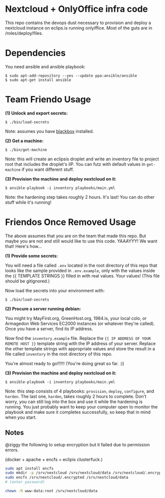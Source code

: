 # Nextcloud + OnlyOffice infra code

This repo contains the devops dust necessary to provision and deploy a nextcloud instance on eclips.is running onlyiffice. Most of the guts are in /roles/deploy/files.

# Dependencies

You need ansible and ansible playbook:

``` shell
$ sudo apt-add-repository --yes --update ppa:ansible/ansible
$ sudo apt-get install ansible
```

# Team Friendo Usage

**(1) Unlock and export secrets:**

``` shell
$ ./bin/load-secrets
```

Note: assumes you have [blackbox](https://github.com/StackExchange/blackbox) installed.

**(2) Get a machine:**

``` shell
$ ./bin/get-machine
```
Note: this will create an eclipsis droplet and write an inventory file to project root that includes the droplet's iIP. You can futz with default values in `get-machine` if you want different stuff.

**(3) Provision the machine and deploy nextcloud on it:**

``` shell
$ ansible-playbook -i inventory playbooks/main.yml
```
Note: the hardening step takes roughly 2 hours. It's last! You can do other stuff while it's running!

# Friendos Once Removed Usage

The above assumes that you are on the team that made this repo. But maybe you are not and still would like to use this code. YAAAYYY! We want that! Here's how...

**(1) Provide some secrets:**

You will need a file called `.env` located in the root directory of this repo that looks like the sample provided in `.env.example`, only with the values inside the {{ TEMPLATE STRINGS }} filled in with real values. Your values! (This file should be gitignored.)

Now load the secrets into your environment with:

``` shell
$ ./bin/load-secrets
```

**(2) Procure a server running debian:**

You might try MayFirst.org, GreenHost.org, 1984.is, your local colo, or Armagedon Web Services EC2000 instances (or whatever they're called). Once you have a server, find its IP address.

Now find the `inventory.example` file. Replace the `{{ IP ADDRESS OF YOUR REMOTE HOST }}` template string with the IP address of your server. Replace the other template strings with appropriate values and store the result in a file called `inventory` in the root directory of this repo.

You're almost ready to go!!!!!! (You're doing great so far. :))

**(3) Provision the machine and deploy nextcloud on it:**

``` shell
$ ansible-playbook -i inventory playbooks/main.yml
```

Note: this step consists of 4 playbooks: `provision`, `deploy`, `configure`, and `harden`. The last one, `harden`, takes roughly 2 hours to complete. Don't worry, you can still log into the box and use it while the hardening is running. You just probably want to keep your computer open to monitor the playbook and make sure it completes successfully, so keep that in mind when you start.

## Notes

@ziggy the following to setup encryption but it failed due to permission errors.

(docker + apache + encfs + eclipis clusterfuck.)

``` sh
sudo apt install encfs
sudo mkdir -p /srv/nextcloud /srv/nextcloud/data /srv/nextcloud/.encrypted
sudo encfs /srv/nextcloud/.encrypted /srv/nextcloud/data
# (enter password)

chown -R www-data:root /srv/nextcloud/data
```
